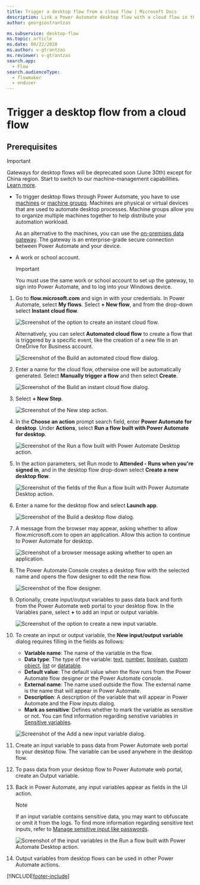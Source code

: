 ```yaml
---
title: Trigger a desktop flow from a cloud flow | Microsoft Docs
description: Link a Power Automate desktop flow with a cloud flow in the Power Automate portal
author: georgiostrantzas

ms.subservice: desktop-flow
ms.topic: article
ms.date: 09/22/2020
ms.author: v-gtrantzas
ms.reviewer: v-gtrantzas
search.app: 
  - Flow
search.audienceType: 
  - flowmaker
  - enduser
---
```



# Trigger a desktop flow from a cloud flow


## Prerequisites

> [!IMPORTANT]
> Gateways for desktop flows will be deprecated soon (June 30th) except for China region. Start to switch to our machine-management capabilities. [Learn more](manage-machines.md#switch-from-gateways-to-direct-connectivity).

- To trigger desktop flows through Power Automate, you have to use [machines](manage-machines.md) or [machine groups](manage-machine-groups.md). Machines are physical or virtual devices that are used to automate desktop processes. Machine groups allow you to organize multiple machines together to help distribute your automation workload.

   As an alternative to the machines, you can use the [on-premises data gateway](https://go.microsoft.com/fwlink/?LinkID=820580&clcid=0x409). The gateway is an enterprise-grade secure connection between Power Automate and your device. 

- A work or school account. 

   >[!IMPORTANT]
   >You must use the same work or school account to set up the gateway, to sign into Power Automate, and to log into your Windows device.
   

1. Go to **flow.microsoft.com** and sign in with your credentials. In Power Automate, select **My flows**. Select **+ New flow**, and from the drop-down select **Instant cloud flow**.

   ![Screenshot of the option to create an instant cloud flow.](media\link-pad-flow-portal\my-flows-instant-blank.png)

   Alternatively, you can select **Automated cloud flow** to create a flow that is triggered by a specific event, like the creation of a new file in an OneDrive for Business account.

   ![Screenshot of the Build an automated cloud flow dialog.](media\link-pad-flow-portal\automated-cloud-flow.png)

1. Enter a name for the cloud flow, otherwise one will be automatically generated. Select **Manually trigger a flow** and then select **Create**.

   ![Screenshot of the Build an instant cloud flow dialog.](media\link-pad-flow-portal\manually-trigger-flow.png)

1. Select **+ New Step**.

   ![Screenshot of the New step action.](media\link-pad-flow-portal\new-step.png)

1. In the **Choose an action** prompt search field, enter **Power Automate for desktop**. Under **Actions**, select **Run a flow built with Power Automate for desktop**.

   ![Screenshot of the Run a flow built with Power Automate Desktop action.](media\link-pad-flow-portal\action-search.png)

1. In the action parameters, set Run mode to **Attended - Runs when you're signed in**, and in the desktop flow drop-down select **Create a new desktop flow**.

   ![Screenshot of the fields of the Run a flow built with Power Automate Desktop action.](media\link-pad-flow-portal\run-desktop-flow-v2-action-properties.png)

1. Enter a name for the desktop flow and select **Launch app**.

   ![Screenshot of the Build a desktop flow dialog.](media\link-pad-flow-portal\build-desktop-flow-dialog.png)

1. A message from the browser may appear, asking whether to allow flow.microsoft.com to open an application. Allow this action to continue to Power Automate for desktop.

   ![Screenshot of a browser message asking whether to open an application.](media\link-pad-flow-portal\browser-open-application.png)

1. The Power Automate Console creates a desktop flow with the selected name and opens the flow designer to edit the new flow.

   ![Screenshot of the flow designer.](media\link-pad-flow-portal\flow-designer-blank.png)

1. Optionally, create input/output variables to pass data back and forth from the Power Automate web portal to your desktop flow. In the Variables pane, select **+** to add an input or output variable.

   ![Screenshot of the option to create a new input variable.](media\link-pad-flow-portal\new-input-output-var.png)

1. To create an input or output variable, the **New input/output variable** dialog requires filling in the fields as follows:

   - **Variable name**: The name of the variable in the flow.
   - **Data type**: The type of the variable: [text](variable-data-types.md#text-value), [number](variable-data-types.md#numeric-value), [boolean](variable-data-types.md#boolean-value), [custom object](variable-data-types.md#custom-object), [list](variable-data-types.md#list) or [datatable](variable-data-types.md#datatable).
   - **Default value**: The default value when the flow runs from the Power Automate flow designer or the Power Automate console.
   - **External name**: The name used outside the flow. The external name is the name that will appear in Power Automate.
   - **Description**: A description of the variable that will appear in Power Automate and the Flow inputs dialog.
   - **Mark as sensitive**: Defines whether to mark the variable as sensitive or not. You can find information regarding senstive variables in [Sensitive variables](manage-variables.md#sensitive-variables).

   ![Screenshot of the Add a new input variable dialog.](media\link-pad-flow-portal\add-new-input-var.png)

1. Create an input variable to pass data from Power Automate web portal to your desktop flow. The variable can be used anywhere in the desktop flow.

1. To pass data from your desktop flow to Power Automate web portal, create an Output variable.

1. Back in Power Automate, any input variables appear as fields in the UI action.

   > [!NOTE]
   > If an input variable contains sensitive data, you may want to obfuscate or omit it from the logs. To find more information regarding sensitive text inputs, refer to [Manage sensitive input like passwords](../how-tos-use-sensitive-input.md).

   ![Screenshot of the input variables in the Run a flow built with Power Automate Desktop action.](media\link-pad-flow-portal\run-desktop-flow-v2-action-properties-2.png)

1. Output variables from desktop flows can be used in other Power Automate actions.




[!INCLUDE[footer-include](../includes/footer-banner.md)]